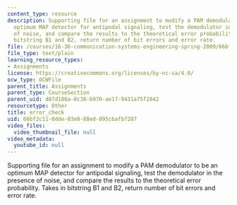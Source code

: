 ```yaml
---
content_type: resource
description: Supporting file for an assignment to modify a PAM demodulator to be an
  optimum MAP detector for antipodal signaling, test the demodulator in the presence
  of noise, and compare the results to the theoretical error probability. Takes in
  bitstring B1 and B2, return number of bit errors and error rate.
file: /courses/16-36-communication-systems-engineering-spring-2009/66bf2c110dde03e888ed095cbafb7207_error_check.m
file_type: text/plain
learning_resource_types:
- Assignments
license: https://creativecommons.org/licenses/by-nc-sa/4.0/
ocw_type: OCWFile
parent_title: Assignments
parent_type: CourseSection
parent_uid: d87d186a-8c38-b970-ae17-9431a75f2842
resourcetype: Other
title: error_check
uid: 66bf2c11-0dde-03e8-88ed-095cbafb7207
video_files:
  video_thumbnail_file: null
video_metadata:
  youtube_id: null
---
```

Supporting file for an assignment to modify a PAM demodulator to be an optimum MAP detector for antipodal signaling, test the demodulator in the presence of noise, and compare the results to the theoretical error probability. Takes in bitstring B1 and B2, return number of bit errors and error rate.